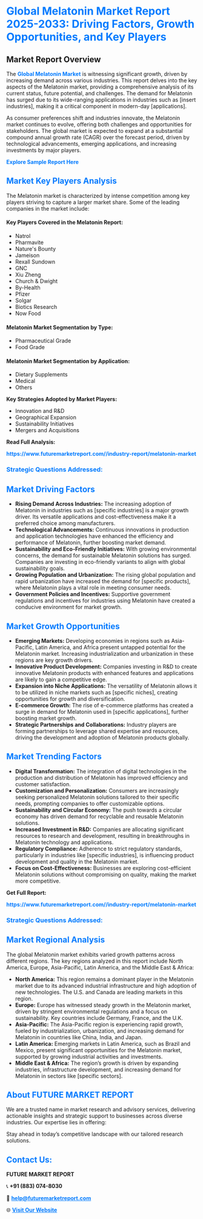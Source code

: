 <h1 style="color: #007BFF;">Global Melatonin Market Report 2025-2033: Driving Factors, Growth Opportunities, and Key Players</h1>

<section id="overview">
<h2>Market Report Overview</h2>
<p>The <a href="https://www.futuremarketreport.com//industry-report/melatonin-market" style="color: #007BFF; text-decoration: none;"><strong>Global Melatonin Market</strong></a> is witnessing significant growth, driven by increasing demand across various industries. This report delves into the key aspects of the Melatonin market, providing a comprehensive analysis of its current status, future potential, and challenges. The demand for Melatonin has surged due to its wide-ranging applications in industries such as [insert industries], making it a critical component in modern-day [applications].</p>
<p>As consumer preferences shift and industries innovate, the Melatonin market continues to evolve, offering both challenges and opportunities for stakeholders. The global market is expected to expand at a substantial compound annual growth rate (CAGR) over the forecast period, driven by technological advancements, emerging applications, and increasing investments by major players.</p>
</section>

<section id="overview">
<p><a href="https://www.futuremarketreport.com//request-sample/reportId=50470" style="color: #007BFF; text-decoration: none;"><strong>Explore Sample Report Here</strong></a></p>
</section>

<section id="key-players">
<h2 style="color: #007BFF;">Market Key Players Analysis</h2>
<p>The Melatonin market is characterized by intense competition among key players striving to capture a larger market share. Some of the leading companies in the market include:</p>
<h4>Key Players Covered in the Melatonin Report:</h4>
<ul><li>Natrol</li><li>Pharmavite</li><li>Nature&#039;s Bounty</li><li>Jameison</li><li>Rexall Sundown</li><li>GNC</li><li>Xiu Zheng</li><li>Church &amp; Dwight</li><li>By-Health</li><li>Pfizer</li><li>Solgar</li><li>Biotics Research</li><li>Now Food</li></ul>
<h4>Melatonin Market Segmentation by Type:</h4>
<ul><li>Pharmaceutical Grade</li><li>Food Grade</li></ul>

<h4>Melatonin Market Segmentation by Application:</h4>
<ul><li>Dietary Supplements</li><li>Medical</li><li>Others</li></ul>
<p><strong>Key Strategies Adopted by Market Players:</strong></p>
<ul>
<li>Innovation and R&D</li>
<li>Geographical Expansion</li>
<li>Sustainability Initiatives</li>
<li>Mergers and Acquisitions</li>
</ul>
</section>

<section>
<p><strong>Read Full Analysis: </strong></p><a href="https://www.futuremarketreport.com//industry-report/melatonin-market" style="color: #007BFF; text-decoration: none;"><strong>https://www.futuremarketreport.com//industry-report/melatonin-market</strong></a>
<h3 style="color: #007BFF;">Strategic Questions Addressed:</h3>
</section>

<section id="driving-factors">
<h2 style="color: #007BFF;">Market Driving Factors</h2>
<ul>
<li><strong>Rising Demand Across Industries:</strong> The increasing adoption of Melatonin in industries such as [specific industries] is a major growth driver. Its versatile applications and cost-effectiveness make it a preferred choice among manufacturers.</li>
<li><strong>Technological Advancements:</strong> Continuous innovations in production and application technologies have enhanced the efficiency and performance of Melatonin, further boosting market demand.</li>
<li><strong>Sustainability and Eco-Friendly Initiatives:</strong> With growing environmental concerns, the demand for sustainable Melatonin solutions has surged. Companies are investing in eco-friendly variants to align with global sustainability goals.</li>
<li><strong>Growing Population and Urbanization:</strong> The rising global population and rapid urbanization have increased the demand for [specific products], where Melatonin plays a vital role in meeting consumer needs.</li>
<li><strong>Government Policies and Incentives:</strong> Supportive government regulations and incentives for industries using Melatonin have created a conducive environment for market growth.</li>
</ul>
</section>

<section id="growth-opportunities">
<h2 style="color: #007BFF;">Market Growth Opportunities</h2>
<ul>
<li><strong>Emerging Markets:</strong> Developing economies in regions such as Asia-Pacific, Latin America, and Africa present untapped potential for the Melatonin market. Increasing industrialization and urbanization in these regions are key growth drivers.</li>
<li><strong>Innovative Product Development:</strong> Companies investing in R&D to create innovative Melatonin products with enhanced features and applications are likely to gain a competitive edge.</li>
<li><strong>Expansion into Niche Applications:</strong> The versatility of Melatonin allows it to be utilized in niche markets such as [specific niches], creating opportunities for growth and diversification.</li>
<li><strong>E-commerce Growth:</strong> The rise of e-commerce platforms has created a surge in demand for Melatonin used in [specific applications], further boosting market growth.</li>
<li><strong>Strategic Partnerships and Collaborations:</strong> Industry players are forming partnerships to leverage shared expertise and resources, driving the development and adoption of Melatonin products globally.</li>
</ul>
</section>

<section id="trending-factors">
<h2 style="color: #007BFF;">Market Trending Factors</h2>
<ul>
<li><strong>Digital Transformation:</strong> The integration of digital technologies in the production and distribution of Melatonin has improved efficiency and customer satisfaction.</li>
<li><strong>Customization and Personalization:</strong> Consumers are increasingly seeking personalized Melatonin solutions tailored to their specific needs, prompting companies to offer customizable options.</li>
<li><strong>Sustainability and Circular Economy:</strong> The push towards a circular economy has driven demand for recyclable and reusable Melatonin solutions.</li>
<li><strong>Increased Investment in R&D:</strong> Companies are allocating significant resources to research and development, resulting in breakthroughs in Melatonin technology and applications.</li>
<li><strong>Regulatory Compliance:</strong> Adherence to strict regulatory standards, particularly in industries like [specific industries], is influencing product development and quality in the Melatonin market.</li>
<li><strong>Focus on Cost-Effectiveness:</strong> Businesses are exploring cost-efficient Melatonin solutions without compromising on quality, making the market more competitive.</li>
</ul>
</section>

<section>
<p><strong>Get Full Report: </strong></p><a href="https://www.futuremarketreport.com//industry-report/melatonin-market" style="color: #007BFF; text-decoration: none;"><strong>https://www.futuremarketreport.com//industry-report/melatonin-market</strong></a>
<h3 style="color: #007BFF;">Strategic Questions Addressed:</h3>
</section>


<section id="regional-analysis">
<h2 style="color: #007BFF;">Market Regional Analysis</h2>
<p>The global Melatonin market exhibits varied growth patterns across different regions. The key regions analyzed in this report include North America, Europe, Asia-Pacific, Latin America, and the Middle East & Africa:</p>
<ul>
<li><strong>North America:</strong> This region remains a dominant player in the Melatonin market due to its advanced industrial infrastructure and high adoption of new technologies. The U.S. and Canada are leading markets in this region.</li>
<li><strong>Europe:</strong> Europe has witnessed steady growth in the Melatonin market, driven by stringent environmental regulations and a focus on sustainability. Key countries include Germany, France, and the U.K.</li>
<li><strong>Asia-Pacific:</strong> The Asia-Pacific region is experiencing rapid growth, fueled by industrialization, urbanization, and increasing demand for Melatonin in countries like China, India, and Japan.</li>
<li><strong>Latin America:</strong> Emerging markets in Latin America, such as Brazil and Mexico, present significant opportunities for the Melatonin market, supported by growing industrial activities and investments.</li>
<li><strong>Middle East & Africa:</strong> The region’s growth is driven by expanding industries, infrastructure development, and increasing demand for Melatonin in sectors like [specific sectors].</li>
</ul>
</section>

<footer>
<h2 style="color: #007BFF;">About FUTURE MARKET REPORT</h2>
<p>We are a trusted name in market research and advisory services, delivering actionable insights and strategic support to businesses across diverse industries. Our expertise lies in offering:</p>

<p>Stay ahead in today’s competitive landscape with our tailored research solutions.</p>

<h2 style="color: #007BFF;">Contact Us:</h2>
<p><strong>FUTURE MARKET REPORT</strong></p>
<p>📞 <strong>+91 (883) 074-8030</strong></p>
<p>📧 <strong><a href="mailto:help@futuremarketreport.com" style="color: #007BFF;">help@futuremarketreport.com</a></strong></p>
<p>🌐 <strong><a href="https://www.futuremarketreport.com/" style="color: #007BFF;">Visit Our Website</a></strong></p>
</footer>